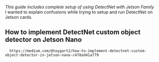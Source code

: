 *This guide includes complete setup of using DetectNet with Jetson Family*\
I wanted to explain confusions while trying to setup and run DetectNet on Jetson cards.

## How to implement DetectNet custom object detector on Jetson Nano
      https://medium.com/@toygart2/how-to-implement-detectnet-custom-object-detector-in-jetson-nano-c478ad41a779
